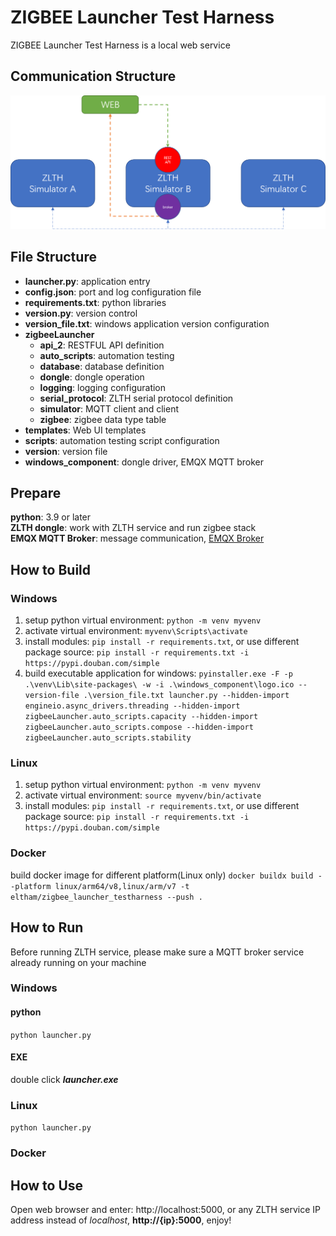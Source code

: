 # ZIGBEE Launcher Test Harness
ZIGBEE Launcher Test Harness is a local web service
## Communication Structure
![](/documents/ZLTH%20Communication%20Structure.png)
## File Structure
- **launcher.py**: application entry
- **config.json**: port and log configuration file
- **requirements.txt**: python libraries
- **version.py**: version control
- **version_file.txt**: windows application version configuration
- **zigbeeLauncher**
  - **api_2**: RESTFUL API definition
  - **auto_scripts**: automation testing
  - **database**: database definition
  - **dongle**: dongle operation
  - **logging**: logging configuration
  - **serial_protocol**: ZLTH serial protocol definition
  - **simulator**: MQTT client and client
  - **zigbee**: zigbee data type table
- **templates**: Web UI templates
- **scripts**: automation testing script configuration
- **version**: version file
- **windows_component**: dongle driver, EMQX MQTT broker

## Prepare
**python**: 3.9 or later\
**ZLTH dongle**: work with ZLTH service and run zigbee stack\
**EMQX MQTT Broker**: message communication, [EMQX Broker](https://www.emqx.io/downloads)
## How to Build
### Windows
1. setup python virtual environment: `python -m venv myvenv`
2. activate virtual environment: `myvenv\Scripts\activate`
3. install modules: `pip install -r requirements.txt`, or use different package source: `pip install -r requirements.txt -i https://pypi.douban.com/simple`
4. build executable application for windows:
`pyinstaller.exe -F -p .\venv\Lib\site-packages\ -w -i .\windows_component\logo.ico --version-file .\version_file.txt launcher.py --hidden-import engineio.async_drivers.threading --hidden-import zigbeeLauncher.auto_scripts.capacity --hidden-import zigbeeLauncher.auto_scripts.compose --hidden-import zigbeeLauncher.auto_scripts.stability
`
### Linux
1. setup python virtual environment: `python -m venv myvenv`
2. activate virtual environment: `source myvenv/bin/activate`
3. install modules: `pip install -r requirements.txt`, or use different package source: `pip install -r requirements.txt -i https://pypi.douban.com/simple`
### Docker
build docker image for different platform(Linux only)
`docker buildx build --platform linux/arm64/v8,linux/arm/v7 -t eltham/zigbee_launcher_testharness --push .`
## How to Run
Before running ZLTH service, please make sure a MQTT broker service already running on your machine
### Windows
#### python
`python launcher.py`
#### EXE
double click ***launcher.exe***
### Linux
`python launcher.py`
### Docker
## How to Use
Open web browser and enter: http://localhost:5000, or any ZLTH service IP address instead of *localhost*, **http://{ip}:5000**, enjoy!